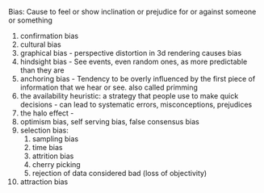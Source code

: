 

Bias: Cause to feel or show inclination or prejudice for or against someone or something
1. confirmation bias
2. cultural bias
3. graphical bias - perspective distortion in 3d rendering causes bias
4. hindsight bias - See events, even random ones, as more predictable than they are
5. anchoring bias - Tendency to be overly influenced by the first piece of information that we hear or see. also called primming
6. the availability heuristic: a strategy that people use to make quick decisions - can lead to systematic errors, misconceptions, prejudices
7. the halo effect - 
8. optimism bias, self serving bias, false consensus bias
9. selection bias:
	1. sampling bias
	2. time bias
	3. attrition bias
	4. cherry picking
	5. rejection of data considered bad (loss of objectivity)
10. attraction bias
